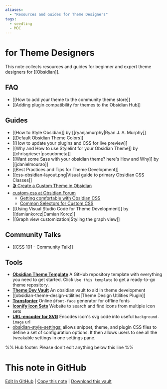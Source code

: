 ```yaml
---
aliases: 
  - "Resources and Guides for Theme Designers"
tags:
  - seedling
  - MOC
---
```


# for Theme Designers

This note collects resources and guides for beginner and expert theme designers for [[Obsidian]].

## FAQ

- [[How to add your theme to the community theme store]]
- [[Adding plugin compatibility for themes to the Obsidian Hub]]

## Guides

- [[How to Style Obsidian]] by [[ryanjamurphy|Ryan J. A. Murphy]]
- [[Default Obsidian Theme Colors]]
- [[How to update your plugins and CSS for live preview]]
- [[Why and How to use Stylelint for your Obsidian Theme]] by [[chrisgrieser|pseudometa]]
- [[Want some Sass with your obsidian theme‽ here's How and Why]] by [[jdanielmourao]]
- [[Best Practices and Tips for Theme Development]]
- [[css-obsidian-layout.png|Visual guide to primary Obsidian CSS Classes]]
- [🎬 Create a Custom Theme in Obsidian](https://www.youtube.com/watch?v=lyaEnxgow4E)
- [custom-css at Obsidian Forum](https://forum.obsidian.md/tag/custom-css)
  - [Getting comfortable with Obsidian CSS](https://forum.obsidian.md/t/getting-comfortable-with-obsidian-css/133)
  - [Common Selectors for Custom CSS](https://forum.obsidian.md/t/common-selectors-for-custom-css/1984)
- [[Using Visual Studio Code for Theme Development]] by [[damiankorcz|Damian Korcz]]
- [[Graph view customization|Styling the graph view]] 

## Community Talks

- [[CSS 101 - Community Talk]]

## Tools
- [**Obsidian Theme Template**](https://github.com/obsidian-community/obsidian-theme-template) A GitHub repository template with everything you need to get started. Click `Use this template` to get a ready-to-go theme repository.
- [**Theme Dev Vault**](https://github.com/obsidian-community/theme-dev-vault) An obsidian vault to aid in theme development
- [[obsidian-theme-design-utilities|Theme Design Utilities Plugin]]
- [**Transfonter**](https://transfonter.org/) Online `@font-face` generator for offline fonts
- [**Iconify Icon Sets**](https://icon-sets.iconify.design/) Website to search and find icons from multiple icon sets
- [**URL-encoder for SVG**](https://yoksel.github.io/url-encoder/) Encodes icon's svg code into useful `background-image` url
- [obsidian-style-settings:](https://github.com/mgmeyers/obsidian-style-settings) allows snippet, theme, and plugin CSS files to define a set of configuration options. It then allows users to see all the tweakable settings in one settings pane.

%% Hub footer: Please don't edit anything below this line %%

# This note in GitHub

<span class="git-footer">[Edit In GitHub](https://github.dev/obsidian-community/obsidian-hub/blob/main/04%20-%20Guides%2C%20Workflows%2C%20%26%20Courses/for%20Theme%20Designers.md "git-hub-edit-note") | [Copy this note](https://raw.githubusercontent.com/obsidian-community/obsidian-hub/main/04%20-%20Guides%2C%20Workflows%2C%20%26%20Courses/for%20Theme%20Designers.md "git-hub-copy-note") | [Download this vault](https://github.com/obsidian-community/obsidian-hub/archive/refs/heads/main.zip "git-hub-download-vault") </span>
